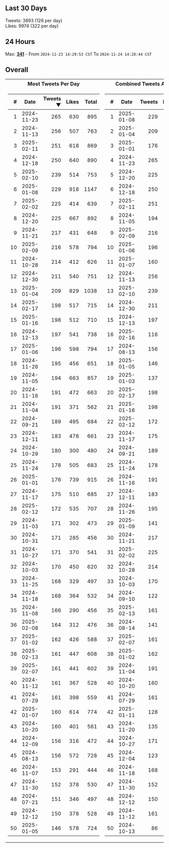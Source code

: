 ## Last 30 Days
Tweets: 3893 (126 per day)\
Likes: 9974 (322 per day)

## 24 Hours
Max: [**341**](../misc/most-tweets_24-hr.csv) - From `2024-11-23 14:29:53 CST` To `2024-11-24 14:28:44 CST`

## Overall
<table>
<tr><th>Most Tweets Per Day</th><th>Combined Tweets And Likes</th></tr><tr><td>


|#|Date|Tweets ▼|Likes|Total|
|--:|--|--:|--:|--:|
|1|2024-11-23|265|630|895|
|2|2024-11-13|256|507|763|
|3|2025-02-11|251|618|869|
|4|2024-12-18|250|640|890|
|5|2025-02-10|239|514|753|
|6|2025-01-08|229|918|1147|
|7|2025-02-02|225|414|639|
|8|2024-12-20|225|667|892|
|9|2024-11-21|217|431|648|
|10|2025-02-09|216|578|794|
|11|2024-10-28|214|412|626|
|12|2024-12-30|211|540|751|
|13|2025-01-04|209|829|1038|
|14|2025-02-17|198|517|715|
|15|2025-01-16|198|512|710|
|16|2024-12-13|197|541|738|
|17|2025-01-06|196|598|794|
|18|2024-11-26|195|456|651|
|19|2024-11-05|194|663|857|
|20|2024-11-16|191|472|663|
|21|2024-11-04|191|371|562|
|22|2024-09-21|189|495|684|
|23|2024-12-11|183|478|661|
|24|2024-10-29|180|300|480|
|25|2024-11-24|178|505|683|
|26|2025-01-01|176|739|915|
|27|2024-11-17|175|510|685|
|28|2025-02-12|172|535|707|
|29|2024-11-03|171|302|473|
|30|2024-10-31|171|285|456|
|31|2024-10-27|171|370|541|
|32|2024-10-03|170|450|620|
|33|2024-11-25|168|329|497|
|34|2024-11-18|168|364|532|
|35|2024-11-08|166|290|456|
|36|2025-02-08|164|312|476|
|37|2025-01-02|162|426|588|
|38|2025-02-13|161|447|608|
|39|2025-02-07|161|441|602|
|40|2024-11-12|161|367|528|
|41|2024-07-29|161|398|559|
|42|2025-01-07|160|614|774|
|43|2024-10-20|160|401|561|
|44|2024-12-09|156|316|472|
|45|2024-08-13|156|572|728|
|46|2024-11-07|153|291|444|
|47|2024-11-30|152|378|530|
|48|2024-07-21|151|346|497|
|49|2024-12-12|150|378|528|
|50|2025-01-05|146|578|724|

</td><td>


|#|Date|Tweets|Likes|Total ▼|
|--:|--|--:|--:|--:|
|1|2025-01-08|229|918|1147|
|2|2025-01-04|209|829|1038|
|3|2025-01-01|176|739|915|
|4|2024-11-23|265|630|895|
|5|2024-12-20|225|667|892|
|6|2024-12-18|250|640|890|
|7|2025-02-11|251|618|869|
|8|2024-11-05|194|663|857|
|9|2025-02-09|216|578|794|
|10|2025-01-06|196|598|794|
|11|2025-01-07|160|614|774|
|12|2024-11-13|256|507|763|
|13|2025-02-10|239|514|753|
|14|2024-12-30|211|540|751|
|15|2024-12-13|197|541|738|
|16|2025-02-16|116|619|735|
|17|2024-08-13|156|572|728|
|18|2025-01-05|146|578|724|
|19|2025-01-03|137|585|722|
|20|2025-02-17|198|517|715|
|21|2025-01-16|198|512|710|
|22|2025-02-12|172|535|707|
|23|2024-11-17|175|510|685|
|24|2024-09-21|189|495|684|
|25|2024-11-24|178|505|683|
|26|2024-11-16|191|472|663|
|27|2024-12-11|183|478|661|
|28|2024-11-26|195|456|651|
|29|2025-01-09|141|508|649|
|30|2024-11-21|217|431|648|
|31|2025-02-02|225|414|639|
|32|2024-10-28|214|412|626|
|33|2024-10-03|170|450|620|
|34|2024-09-10|122|495|617|
|35|2025-02-13|161|447|608|
|36|2024-08-14|141|466|607|
|37|2025-02-07|161|441|602|
|38|2025-01-02|162|426|588|
|39|2024-11-04|191|371|562|
|40|2024-10-20|160|401|561|
|41|2024-07-29|161|398|559|
|42|2025-01-11|128|426|554|
|43|2024-11-20|135|412|547|
|44|2024-10-27|171|370|541|
|45|2024-12-04|123|410|533|
|46|2024-11-18|168|364|532|
|47|2024-11-30|152|378|530|
|48|2024-12-12|150|378|528|
|49|2024-11-12|161|367|528|
|50|2024-10-13|86|438|524|

</td><tr>
</table>

